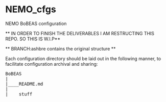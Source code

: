 # NEMO_cfgs
NEMO BoBEAS configuration

** IN ORDER TO FINISH THE DELIVERABLES I AM RESTRUCTING THIS REPO. SO THIS IS W.I.P**

** BRANCH:ashbre contains the original structure **

Each configuration directory should be laid out in the following manner, to
facilitate configuration archival and sharing:

<pre>
BoBEAS
|
|____README.md
|
|____stuff
</pre>
